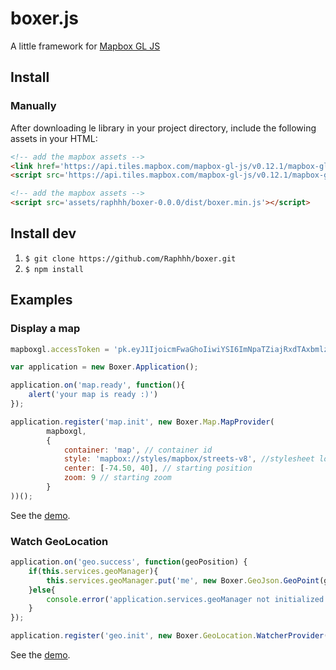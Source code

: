 # boxer.js
A little framework for [Mapbox GL JS](https://www.mapbox.com/mapbox-gl-js/api/)


## Install

### Manually

After downloading le library in your project directory, include the following assets in your HTML:

```html
<!-- add the mapbox assets -->
<link href='https://api.tiles.mapbox.com/mapbox-gl-js/v0.12.1/mapbox-gl.css' rel='stylesheet' />
<script src='https://api.tiles.mapbox.com/mapbox-gl-js/v0.12.1/mapbox-gl.js'></script>

<!-- add the mapbox assets -->
<script src='assets/raphhh/boxer-0.0.0/dist/boxer.min.js'></script>

```

## Install dev

 1. `$ git clone https://github.com/Raphhh/boxer.git`
 2. `$ npm install`


## Examples

### Display a map

```javascript
mapboxgl.accessToken = 'pk.eyJ1IjoicmFwaGhoIiwiYSI6ImNpaTZiajRxdTAxbmlzd2txbnFzOHJhZGQifQ.fazKIAAlHZWCM2RTSjU86w';

var application = new Boxer.Application();

application.on('map.ready', function(){
    alert('your map is ready :)')
});

application.register('map.init', new Boxer.Map.MapProvider(
        mapboxgl,
        {
            container: 'map', // container id
            style: 'mapbox://styles/mapbox/streets-v8', //stylesheet location
            center: [-74.50, 40], // starting position
            zoom: 9 // starting zoom
        }
))();
```

See the [demo](demo/01-display-map.html).


### Watch GeoLocation

```javascript
application.on('geo.success', function(geoPosition) {
    if(this.services.geoManager){
        this.services.geoManager.put('me', new Boxer.GeoJson.GeoPoint(geoPosition));
    }else{
        console.error('application.services.geoManager not initialized');
    }
});

application.register('geo.init', new Boxer.GeoLocation.WatcherProvider(navigator))();
```

See the [demo](demo/02-watch-geolocation.html).